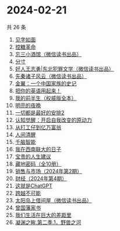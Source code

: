 # 2024-02-21

共 26 条

<!-- BEGIN WEREAD -->
<!-- 最后更新时间 2024-02-21 12:07:36 +0800 -->
1. [见字如面](https://weread.qq.com/web/bookDetail/fcb321f0813ab6aa0g018f82)
1. [控糖革命](https://weread.qq.com/web/bookDetail/819321e0813ab880ag01960c)
1. [忘三小酒馆（微信读书出品）](https://weread.qq.com/web/bookDetail/77232620813ab87f1g014d07)
1. [分寸](https://weread.qq.com/web/bookDetail/96732f90813ab85f7g013225)
1. [好人王志勇|东北犯罪文学（微信读书出品）](https://weread.qq.com/web/bookDetail/85432e10813ab85eag0195be)
1. [先秦诸子风云（微信读书出品）](https://weread.qq.com/web/bookDetail/a4232d50813ab87c8g0131c7)
1. [金翼：一个中国家族的史记](https://weread.qq.com/web/bookDetail/9ec32f70813ab6e35g016b07)
1. [把你的英语用起来！](https://weread.qq.com/web/bookDetail/6c632d105533196c66000c4)
1. [我的前半生（权威版全本）](https://weread.qq.com/web/bookDetail/76f322807294a61d76f63ca)
1. [明亮的夜晚](https://weread.qq.com/web/bookDetail/2db32930813ab80f9g0165a3)
1. [一切都是最好的安排2](https://weread.qq.com/web/bookDetail/71f32df07191892071f7644)
1. [认知觉醒：开启自我改变的原动力](https://weread.qq.com/web/bookDetail/6a732ce07201202c6a7b30a)
1. [从打工仔到亿万富翁](https://weread.qq.com/web/bookDetail/aaf326a0813ab8844g01638c)
1. [人间清醒](https://weread.qq.com/web/bookDetail/10832840726b36101088487)
1. [千脑智能](https://weread.qq.com/web/bookDetail/45a329e0813ab7190g012b04)
1. [我在西南联大的日子](https://weread.qq.com/web/bookDetail/75732a50813ab7be6g0121ac)
1. [宝贵的人生建议](https://weread.qq.com/web/bookDetail/a2c32190813ab822fg014a9a)
1. [藏地密码（全10册）](https://weread.qq.com/web/bookDetail/018324f05c896401803c751)
1. [销售与市场（2024年第2期）](https://weread.qq.com/web/bookDetail/c6132de0813ab8873g015fd8)
1. [财经（2024年第4期）](https://weread.qq.com/web/bookDetail/42b32600813ab8881g0113b6)
1. [这就是ChatGPT](https://weread.qq.com/web/bookDetail/74332a90813ab86c4g019d98)
1. [跨越不可能](https://weread.qq.com/web/bookDetail/229326d0813ab7dbcg017770)
1. [太阳岛上借间屋（微信读书出品）](https://weread.qq.com/web/bookDetail/07032f00813ab85d2g0157f3)
1. [曾国藩家书](https://weread.qq.com/web/bookDetail/296325e052cedf2969761f3)
1. [我们生活在巨大的差距里](https://weread.qq.com/web/bookDetail/286329405b40f728668c477)
1. [凝渊之眸.第二季.1，野兽之河](https://weread.qq.com/web/bookDetail/960325b0813ab881cg01740d)
<!-- END WEREAD -->